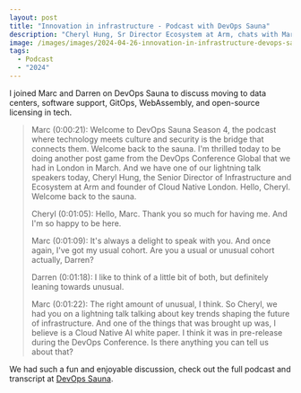 ```yaml
---
layout: post
title: "Innovation in infrastructure - Podcast with DevOps Sauna"
description: "Cheryl Hung, Sr Director Ecosystem at Arm, chats with Marc and Darren to discuss moving to data centers, software support, GitOps, WebAssembly, and open-source licensing in tech."
image: /images/images/2024-04-26-innovation-in-infrastructure-devops-sauna.png
tags:
  - Podcast
  - "2024"
---
```


I joined Marc and Darren on DevOps Sauna to discuss moving to data centers, software support, GitOps, WebAssembly, and open-source licensing in tech.

>Marc (0:00:21): Welcome to DevOps Sauna Season 4, the podcast where technology meets culture and security is the bridge that connects them. Welcome back to the sauna. I'm thrilled today to be doing another post game from the DevOps Conference Global that we had in London in March. And we have one of our lightning talk speakers today, Cheryl Hung, the Senior Director of Infrastructure and Ecosystem at Arm and founder of Cloud Native London. Hello, Cheryl. Welcome back to the sauna.
>
>Cheryl (0:01:05): Hello, Marc. Thank you so much for having me. And I'm so happy to be here. 
>
>Marc (0:01:09): It's always a delight to speak with you. And once again, I've got my usual cohort. Are you a usual or unusual cohort actually, Darren? 
>
>Darren (0:01:18): I like to think of a little bit of both, but definitely leaning towards unusual. 
>
>Marc (0:01:22): The right amount of unusual, I think. So Cheryl, we had you on a lightning talk talking about key trends shaping the future of infrastructure. And one of the things that was brought up was, I believe is a Cloud Native AI white paper. I think it was in pre-release during the DevOps Conference. Is there anything you can tell us about that? 

We had such a fun and enjoyable discussion, check out the full podcast and transcript at [DevOps Sauna](https://www.eficode.com/devops-podcast/innovation-in-infrastructure).
